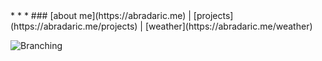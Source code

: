 <link rel="stylesheet" href="style.css">
<script src="script.js"></script>
* * *
### [about me](https://abradaric.me)   |   [projects](https://abradaric.me/projects)   |   [weather](https://abradaric.me/weather)

![Branching](https://i.imgur.com/0Wj2wwf.jpg)
